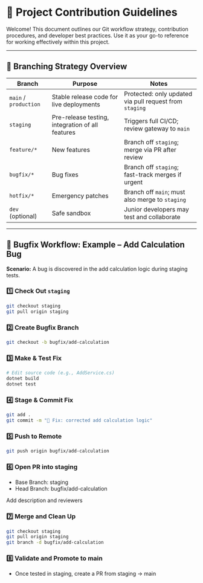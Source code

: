 # 🧭 Project Contribution Guidelines

Welcome! This document outlines our Git workflow strategy, contribution procedures, and developer best practices. Use it as your go-to reference for working effectively within this project.

---

## 🌿 Branching Strategy Overview

| Branch                | Purpose                                          | Notes                                                   |
| --------------------- | ------------------------------------------------ | ------------------------------------------------------- |
| `main` / `production` | Stable release code for live deployments         | Protected: only updated via pull request from `staging` |
| `staging`             | Pre-release testing, integration of all features | Triggers full CI/CD; review gateway to `main`           |
| `feature/*`           | New features                                     | Branch off `staging`; merge via PR after review         |
| `bugfix/*`            | Bug fixes                                        | Branch off `staging`; fast-track merges if urgent       |
| `hotfix/*`            | Emergency patches                                | Branch off `main`; must also merge to `staging`         |
| `dev` (optional)      | Safe sandbox                                     | Junior developers may test and collaborate              |

---

## 🐞 Bugfix Workflow: Example – Add Calculation Bug

**Scenario:** A bug is discovered in the add calculation logic during staging tests.

### 1️⃣ Check Out `staging`

```bash
git checkout staging
git pull origin staging
```

### 2️⃣ Create Bugfix Branch

```bash
git checkout -b bugfix/add-calculation
```

### 3️⃣ Make & Test Fix

```bash
# Edit source code (e.g., AddService.cs)
dotnet build
dotnet test
```

### 4️⃣ Stage & Commit Fix

```bash
git add .
git commit -m "🐞 Fix: corrected add calculation logic"
```

### 5️⃣ Push to Remote

```bash
git push origin bugfix/add-calculation
```

### 6️⃣ Open PR into staging

- Base Branch: staging
- Head Branch: bugfix/add-calculation

Add description and reviewers

### 7️⃣ Merge and Clean Up

```bash
git checkout staging
git pull origin staging
git branch -d bugfix/add-calculation
```

### 8️⃣ Validate and Promote to main

- Once tested in staging, create a PR from staging → main
